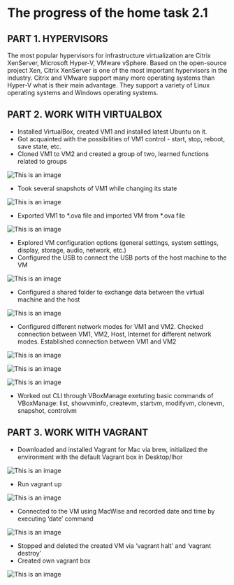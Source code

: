 # The progress of the home task 2.1 

 ## PART 1. HYPERVISORS

The most popular hypervisors for infrastructure virtualization are Citrix XenServer, Microsoft Hyper-V, VMware vSphere.
Based on the open-source project Xen, Citrix XenServer is one of the most important hypervisors in the industry. 
Citrix and VMware support many more operating systems than Hyper-V what is their main advantage. They support a variety of Linux operating systems and Windows operating systems.

## PART 2. WORK WITH VIRTUALBOX

-	Installed VirtualBox, created VM1 and installed latest Ubuntu on it.
-	Got acquainted with the possibilities of VM1 control - start, stop, reboot, save state, etc.
-	Cloned VM1 to VM2 and created a group of two, learned functions related to groups

![This is an image](https://github.com/Ihor-2022/DevOps_online_Kyiv_2022Q1Q2/blob/master/m2/task2.1/group.png)

-	Took several snapshots of VM1 while changing its state 

![This is an image](https://github.com/Ihor-2022/DevOps_online_Kyiv_2022Q1Q2/blob/master/m2/task2.1/snapshot_tree.png)

-	Exported VM1 to *.ova file and imported VM from *.ova file

![This is an image](https://github.com/Ihor-2022/DevOps_online_Kyiv_2022Q1Q2/blob/master/m2/task2.1/import_ova.png)

-	Explored VM configuration options (general settings, system settings, display, storage, audio, network, etc.)
-	Configured the USB to connect the USB ports of the host machine to the VM

![This is an image](https://github.com/Ihor-2022/DevOps_online_Kyiv_2022Q1Q2/blob/master/m2/task2.1/USB_connected.png)

-	Configured a shared folder to exchange data between the virtual machine and the host

![This is an image](https://github.com/Ihor-2022/DevOps_online_Kyiv_2022Q1Q2/blob/master/m2/task2.1/shared_folded.png)

-	Configured different network modes for VM1 and VM2. Checked connection between VM1, VM2, Host, Internet for different network modes. Established connection between VM1 and VM2

![This is an image](https://github.com/Ihor-2022/DevOps_online_Kyiv_2022Q1Q2/blob/master/m2/task2.1/IP_VM1.png)

![This is an image](https://github.com/Ihor-2022/DevOps_online_Kyiv_2022Q1Q2/blob/master/m2/task2.1/IP_VM2.png)

![This is an image](https://github.com/Ihor-2022/DevOps_online_Kyiv_2022Q1Q2/blob/master/m2/task2.1/ping_VM1_VM2.png)

-	Worked out CLI through VBoxManage exetuting basic commands of VBoxManage: list, showvminfo, createvm, startvm, modifyvm, clonevm, snapshot, controlvm

## PART 3. WORK WITH VAGRANT

-	Downloaded and installed Vagrant for Mac via brew, initialized the environment with the default Vagrant box in Desktop/Ihor

![This is an image](https://github.com/Ihor-2022/DevOps_online_Kyiv_2022Q1Q2/blob/master/m2/task2.1/vagrant_installed.png)

-	Run vagrant up

![This is an image](https://github.com/Ihor-2022/DevOps_online_Kyiv_2022Q1Q2/blob/master/m2/task2.1/vagrant_VM_mounted.png)

-	Connected to the VM using MacWise and recorded date and time by executing ‘date’ command

![This is an image](https://github.com/Ihor-2022/DevOps_online_Kyiv_2022Q1Q2/blob/master/m2/task2.1/vagrant_VM_connected_with_time.png)

-	Stopped and deleted the created VM via ‘vagrant halt’ and ‘vagrant destroy’
-	Created own vagrant box

![This is an image](https://github.com/Ihor-2022/DevOps_online_Kyiv_2022Q1Q2/blob/master/m2/task2.1/own_box_created.png)
